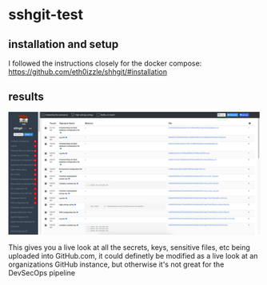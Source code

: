 # sshgit-test

## installation and setup

I followed the instructions closely for the docker compose: https://github.com/eth0izzle/shhgit/#installation

## results

![](https://raw.githubusercontent.com/TrevorKinsie/sshgit-test/main/Screen%20Shot%202020-11-20%20at%209.27.05%20AM.png)

This gives you a live look at all the secrets, keys, sensitive files, etc being uploaded into GitHub.com, it could definetly be modified as a live look at an organizations GitHub instance, but otherwise it's not great for the DevSecOps pipeline
